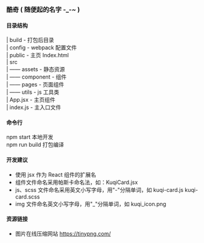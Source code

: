 ### 酷奇 ( 随便起的名字 -\_-~ )

#### 目录结构

| build - 打包后目录  
| config - webpack 配置文件  
| public - 主页 Index.html  
| src  
| —— assets - 静态资源  
| —— component - 组件  
| —— pages - 页面组件  
| —— utils - js 工具类  
| App.jsx - 主页组件  
| index.js - 主入口文件

#### 命令行

npm start 本地开发  
npm run build 打包编译

#### 开发建议

-   使用 jsx 作为 React 组件的扩展名
-   组件文件命名采用帕斯卡命名法，如：KuqiCard.jsx
-   js、scss 文件命名采用英文小写字母，用"-"分隔单词，如 kuqi-card.js kuqi-card.scss
-   img 文件命名英文小写字母，用"\_"分隔单词，如 kuqi_icon.png

#### 资源链接

-   图片在线压缩网站
    https://tinypng.com/
